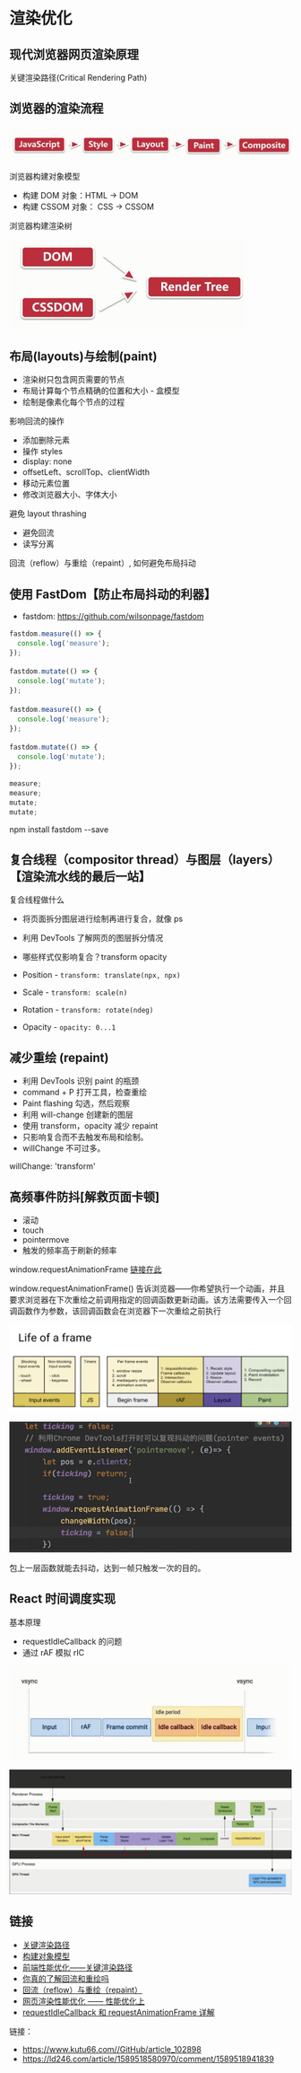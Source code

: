 # 渲染优化

## 现代浏览器网页渲染原理

关键渲染路径(Critical Rendering Path)

## 浏览器的渲染流程

![03_221602.png](./img/03_221602.png)

浏览器构建对象模型

- 构建 DOM 对象：HTML -> DOM
- 构建 CSSOM 对象： CSS -> CSSOM

浏览器构建渲染树

![03_222200.png](./img/03_222200.png)

## 布局(layouts)与绘制(paint)

- 渲染树只包含网页需要的节点
- 布局计算每个节点精确的位置和大小 - 盒模型
- 绘制是像素化每个节点的过程

影响回流的操作

- 添加删除元素
- 操作 styles
- display: none
- offsetLeft、scrollTop、clientWidth
- 移动元素位置
- 修改浏览器大小、字体大小

避免 layout thrashing

- 避免回流
- 读写分离

回流（reflow）与重绘（repaint）, 如何避免布局抖动

## 使用 FastDom【防止布局抖动的利器】

- fastdom: https://github.com/wilsonpage/fastdom

```js
fastdom.measure(() => {
  console.log('measure');
});

fastdom.mutate(() => {
  console.log('mutate');
});

fastdom.measure(() => {
  console.log('measure');
});

fastdom.mutate(() => {
  console.log('mutate');
});
```

```js
measure;
measure;
mutate;
mutate;
```

npm install fastdom --save

## 复合线程（compositor thread）与图层（layers）【渲染流水线的最后一站】

复合线程做什么

- 将页面拆分图层进行绘制再进行复合，就像 ps
- 利用 DevTools 了解网页的图层拆分情况
- 哪些样式仅影响复合？transform opacity

- Position - `transform: translate(npx, npx)`
- Scale - `transform: scale(n)`
- Rotation - `transform: rotate(ndeg)`
- Opacity - `opacity: 0...1`

## 减少重绘 (repaint)

- 利用 DevTools 识别 paint 的瓶颈
- command + P 打开工具，检查重绘
- Paint flashing 勾选，然后观察
- 利用 will-change 创建新的图层
- 使用 transform，opacity 减少 repaint
- 只影响复合而不去触发布局和绘制。
- willChange 不可过多。

willChange: 'transform'

## 高频事件防抖[解救页面卡顿]

- 滚动
- touch
- pointermove
- 触发的频率高于刷新的频率

window.requestAnimationFrame [链接在此](https://developer.mozilla.org/zh-CN/docs/Web/API/Window/requestAnimationFrame)

window.requestAnimationFrame() 告诉浏览器——你希望执行一个动画，并且要求浏览器在下次重绘之前调用指定的回调函数更新动画。该方法需要传入一个回调函数作为参数，该回调函数会在浏览器下一次重绘之前执行

![03-5f2bea6be0827.png](./img/03-5f2bea6be0827.png)

![03-5f2beb9c73852_articlex.png](./img/03-5f2beb9c73852_articlex.png)

包上一层函数就能去抖动，达到一帧只触发一次的目的。

## React 时间调度实现

基本原理

- requestIdleCallback 的问题
- 通过 rAF 模拟 rIC

![03_232336.png](./img/03_232336.png)

![03_232558.png](./img/03_232558.png)

## 链接

- [关键渲染路径](https://developers.google.cn/web/fundamentals/performance/critical-rendering-path/)
- [构建对象模型](https://developers.google.com/web/fundamentals/performance/critical-rendering-path/constructing-the-object-model?hl=zh-cn)
- [前端性能优化——关键渲染路径](https://blog.csdn.net/weixin_34318272/article/details/88860535)
- [你真的了解回流和重绘吗](https://segmentfault.com/a/1190000017329980)
- [回流（reflow）与重绘（repaint）](https://blog.csdn.net/qq_36647038/article/details/84073605)
- [网页渲染性能优化 —— 性能优化上](https://zhuanlan.zhihu.com/p/39878259)
- [requestIdleCallback 和 requestAnimationFrame 详解](https://www.jianshu.com/p/2771cb695c81)

链接：
- https://www.kutu66.com//GitHub/article_102898
- https://ld246.com/article/1589518580970/comment/1589518941839
